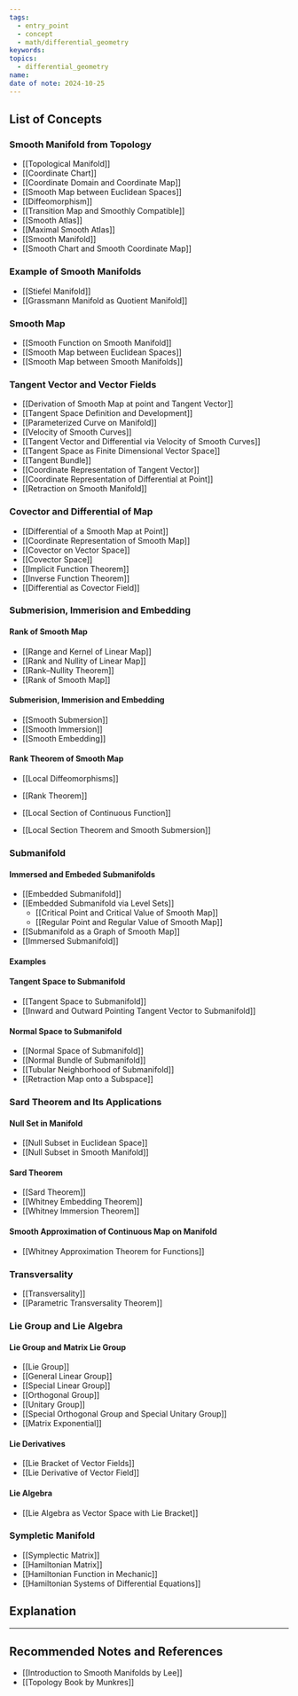 ```yaml
---
tags:
  - entry_point
  - concept
  - math/differential_geometry
keywords: 
topics:
  - differential_geometry
name: 
date of note: 2024-10-25
---
```


##  List of Concepts

### Smooth Manifold from Topology

- [[Topological Manifold]]
- [[Coordinate Chart]]
- [[Coordinate Domain and Coordinate Map]]
- [[Smooth Map between Euclidean Spaces]]
- [[Diffeomorphism]]
- [[Transition Map and Smoothly Compatible]]
- [[Smooth Atlas]]
- [[Maximal Smooth Atlas]]
- [[Smooth Manifold]]
- [[Smooth Chart and Smooth Coordinate Map]]


### Example of Smooth Manifolds


- [[Stiefel Manifold]]
- [[Grassmann Manifold as Quotient Manifold]]


### Smooth Map

- [[Smooth Function on Smooth Manifold]]
- [[Smooth Map between Euclidean Spaces]]
- [[Smooth Map between Smooth Manifolds]]


### Tangent Vector and Vector Fields 

- [[Derivation of Smooth Map at point and Tangent Vector]]
- [[Tangent Space Definition and Development]]
- [[Parameterized Curve on Manifold]]
- [[Velocity of Smooth Curves]]
- [[Tangent Vector and Differential via Velocity of Smooth Curves]]
- [[Tangent Space as Finite Dimensional Vector Space]]
- [[Tangent Bundle]]
- [[Coordinate Representation of Tangent Vector]]
- [[Coordinate Representation of Differential at Point]]
- [[Retraction on Smooth Manifold]]

### Covector and Differential of Map

- [[Differential of a Smooth Map at Point]]
- [[Coordinate Representation of Smooth Map]]
- [[Covector on Vector Space]]
- [[Covector Space]]
- [[Implicit Function Theorem]]
- [[Inverse Function Theorem]]
- [[Differential as Covector Field]]

### Submerision, Immerision and Embedding

#### Rank of Smooth Map

- [[Range and Kernel of Linear Map]]
- [[Rank and Nullity of Linear Map]]
- [[Rank–Nullity Theorem]]
- [[Rank of Smooth Map]]

#### Submerision, Immerision and Embedding

- [[Smooth Submersion]]
- [[Smooth Immersion]]
- [[Smooth Embedding]]

#### Rank Theorem of Smooth Map

- [[Local Diffeomorphisms]]
- [[Rank Theorem]]

- [[Local Section of Continuous Function]]
- [[Local Section Theorem and Smooth Submersion]]


### Submanifold

#### Immersed and Embeded Submanifolds

- [[Embedded Submanifold]]
- [[Embedded Submanifold via Level Sets]]
	- [[Critical Point and Critical Value of Smooth Map]]
	- [[Regular Point and Regular Value of Smooth Map]]
- [[Submanifold as a Graph of Smooth Map]]
- [[Immersed Submanifold]]

#### Examples


#### Tangent Space to Submanifold

- [[Tangent Space to Submanifold]]
- [[Inward and Outward Pointing Tangent Vector to Submanifold]]

#### Normal Space to Submanifold

- [[Normal Space of Submanifold]]
- [[Normal Bundle of Submanifold]]
- [[Tubular Neighborhood of Submanifold]]
- [[Retraction Map onto a Subspace]]


### Sard Theorem and Its Applications

#### Null Set in Manifold

- [[Null Subset in Euclidean Space]]
- [[Null Subset in Smooth Manifold]]

#### Sard Theorem

- [[Sard Theorem]]
- [[Whitney Embedding Theorem]]
- [[Whitney Immersion Theorem]]

#### Smooth Approximation of Continuous Map on Manifold

- [[Whitney Approximation Theorem for Functions]]

### Transversality

- [[Transversality]]
- [[Parametric Transversality Theorem]]


### Lie Group and Lie Algebra

#### Lie Group and Matrix Lie Group

- [[Lie Group]]
- [[General Linear Group]]
- [[Special Linear Group]]
- [[Orthogonal Group]]
- [[Unitary Group]]
- [[Special Orthogonal Group and Special Unitary Group]]
- [[Matrix Exponential]]

#### Lie Derivatives

- [[Lie Bracket of Vector Fields]]
- [[Lie Derivative of Vector Field]]

#### Lie Algebra

- [[Lie Algebra as Vector Space with Lie Bracket]]


### Sympletic Manifold

- [[Symplectic Matrix]]
- [[Hamiltonian Matrix]]
- [[Hamiltonian Function in Mechanic]]
- [[Hamiltonian Systems of Differential Equations]]



## Explanation





-----------
##  Recommended Notes and References


- [[Introduction to Smooth Manifolds by Lee]]
- [[Topology Book by Munkres]]
